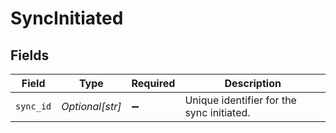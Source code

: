 # SyncInitiated


## Fields

| Field                                     | Type                                      | Required                                  | Description                               |
| ----------------------------------------- | ----------------------------------------- | ----------------------------------------- | ----------------------------------------- |
| `sync_id`                                 | *Optional[str]*                           | :heavy_minus_sign:                        | Unique identifier for the sync initiated. |